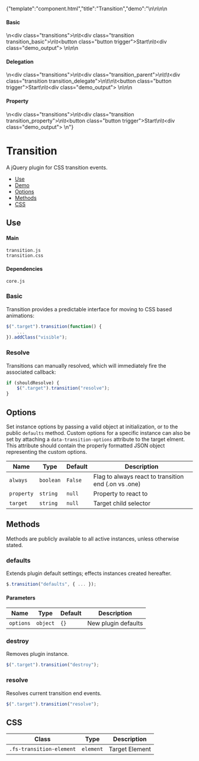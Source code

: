 {"template":"component.html","title":"Transition","demo":"<style>\n\t.transitions { margin: 0 0 20px; }\n\t.transition { background: #c65032; border-radius: 3px; height: 30px; margin: 20px 0; width: 10%;\n\t\t-webkit-transition: none;\n\t\t\t\ttransition: none;\n\t\t-webkit-transition: margin 0.5s ease, background 0.5s linear 0.5s;\n\t\t\t\ttransition: margin 0.5s ease, background 0.5s linear 0.5s;\n\t}\n\t.transition.move { margin-left: 90%; }\n\t.transition_property.move { background: #393b3f; }\n\n\t.demo_output { margin: 0 0 20px; }\n\n\t@media screen and (min-width: 500px) {\n\t\t.demo_output { display: inline-block; margin: 0 0 0 10px; }\n\t}\n</style>\n\n<script>\n\t$(function() {\n\t\t$(\".transition_basic\").transition({\n\t\t\talways: true\n\t\t}, complete);\n\n\t\t$(\".transition_parent\").transition({\n\t\t\talways: true,\n\t\t\ttarget: \".transition_delegate\",\n\t\t}, complete);\n\n\t\t$(\".transition_property\").transition({\n\t\t\talways: true,\n\t\t\tproperty: \"background-color\",\n\t\t}, complete);\n\n\t\t$(\".trigger\").on(\"click\", start);\n\t});\n\n\tfunction start() {\n\t\tvar $target = $(this).parent(\".transitions\").find(\".transition\");\n\n\t\tif (!$target.hasClass(\"animating\")) {\n\t\t\t$target.toggleClass(\"move\")\n\t\t\t\t   .addClass(\"animating\");\n\n\t\t\toutput($target, \"&nbsp;\");\n\t\t}\n\t}\n\n\tfunction complete() {\n\t\tvar $target = $(this);\n\n\t\tif (!$target.hasClass(\"transition\")) {\n\t\t\t$target = $(this).find(\".transition\");\n\t\t}\n\n\t\t$target.removeClass(\"animating\");\n\t\toutput($target, \"Complete\");\n\t}\n\n\tfunction output($target, text) {\n\t\t$target.parents(\".transitions\").find(\".demo_output\").html(text);\n\t}\n</script>\n\n<h4>Basic</h4>\n<div class=\"transitions\">\n\t<div class=\"transition transition_basic\"></div>\n\t<button class=\"button trigger\">Start</button>\n\t<div class=\"demo_output\">&nbsp;</div>\n</div>\n\n<h4>Delegation</h4>\n<div class=\"transitions\">\n\t<div class=\"transition_parent\">\n\t\t<div class=\"transition transition_delegate\"></div>\n\t</div>\n\t<button class=\"button trigger\">Start</button>\n\t<div class=\"demo_output\">&nbsp;</div>\n</div>\n\n<h4>Property</h4>\n<div class=\"transitions\">\n\t<div class=\"transition transition_property\"></div>\n\t<button class=\"button trigger\">Start</button>\n\t<div class=\"demo_output\">&nbsp;</div>\n</div>"}

# Transition

A jQuery plugin for CSS transition events.

* [Use](#use)
* [Demo](#demo)
* [Options](#options)
* [Methods](#methods)
* [CSS](#css)

## Use 

#### Main

```markup
transition.js
transition.css
```

#### Dependencies

```markup
core.js
```

### Basic

Transition provides a predictable interface for moving to CSS based animations:

```javascript
$(".target").transition(function() {
	...
}).addClass("visible");
```

### Resolve

Transitions can manually resolved, which will immediately fire the associated callback:

```javascript
if (shouldResolve) {
	$(".target").transition("resolve");
}
```

## Options

Set instance options by passing a valid object at initialization, or to the public `defaults` method. Custom options for a specific instance can also be set by attaching a `data-transition-options` attribute to the target elment. This attribute should contain the properly formatted JSON object representing the custom options.

| Name | Type | Default | Description |
| --- | --- | --- | --- |
| `always` | `boolean` | `False` | Flag to always react to transition end (.on vs .one) |
| `property` | `string` | `null` | Property to react to |
| `target` | `string` | `null` | Target child selector |

## Methods

Methods are publicly available to all active instances, unless otherwise stated.

### defaults

Extends plugin default settings; effects instances created hereafter.

```javascript
$.transition("defaults", { ... });
```

#### Parameters

| Name | Type | Default | Description |
| --- | --- | --- | --- |
| `options` | `object` | `{}` | New plugin defaults |

### destroy

Removes plugin instance.

```javascript
$(".target").transition("destroy");
```

### resolve

Resolves current transition end events.

```javascript
$(".target").transition("resolve");
```

## CSS

| Class | Type | Description |
| --- | --- | --- |
| `.fs-transition-element` | `element` | Target Element |

